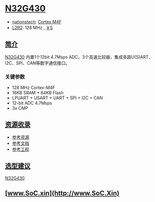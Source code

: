 ﻿# [N32G430](https://doc.soc.xin/N32G430)

* [nationstech](https://www.nationstech.com/): [Cortex M4F](https://github.com/SoCXin/Cortex)
* [L2R2](https://github.com/SoCXin/Level): 128 MHz , [￥5](https://item.szlcsc.com/3571707.html)

## [简介](https://github.com/SoCXin/N32G430/wiki)

[N32G430](https://www.nationstech.com/N32G430/) 内置1个12bit 4.7Msps ADC，3个高速比较器，集成多路U(S)ART、I2C、SPI、CAN等数字通信接口。

### 关键参数

* 128 MHz Cortex-M4F
* 16KB SRAM + 64KB Flash
* LPUART + USART + UART + SPI + I2C + CAN
* 12-bit ADC 4.7Msps
* 3x CMP

## [资源收录](https://github.com/SoCXin)

* [参考资源](src/)
* [参考文档](docs/)
* [参考工程](project/)

## [选型建议](https://github.com/SoCXin/N32G430)

[N32G430](https://item.szlcsc.com/3571707.html)

## [www.SoC.xin](http://www.SoC.Xin)
